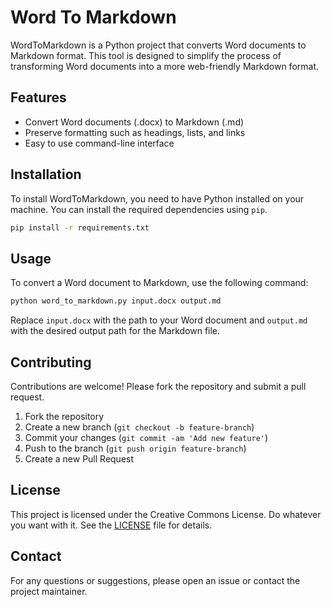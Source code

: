 # Word To Markdown

WordToMarkdown is a Python project that converts Word documents to Markdown format. This tool is designed to simplify the process of transforming Word documents into a more web-friendly Markdown format.

## Features

- Convert Word documents (.docx) to Markdown (.md)
- Preserve formatting such as headings, lists, and links
- Easy to use command-line interface

## Installation

To install WordToMarkdown, you need to have Python installed on your machine. You can install the required dependencies using `pip`.

```bash
pip install -r requirements.txt
```

## Usage

To convert a Word document to Markdown, use the following command:

```bash
python word_to_markdown.py input.docx output.md
```

Replace `input.docx` with the path to your Word document and `output.md` with the desired output path for the Markdown file.

## Contributing

Contributions are welcome! Please fork the repository and submit a pull request.

1. Fork the repository
2. Create a new branch (`git checkout -b feature-branch`)
3. Commit your changes (`git commit -am 'Add new feature'`)
4. Push to the branch (`git push origin feature-branch`)
5. Create a new Pull Request

## License

This project is licensed under the Creative Commons License. Do whatever you want with it. 
See the [LICENSE](LICENSE) file for details.

## Contact

For any questions or suggestions, please open an issue or contact the project maintainer.
